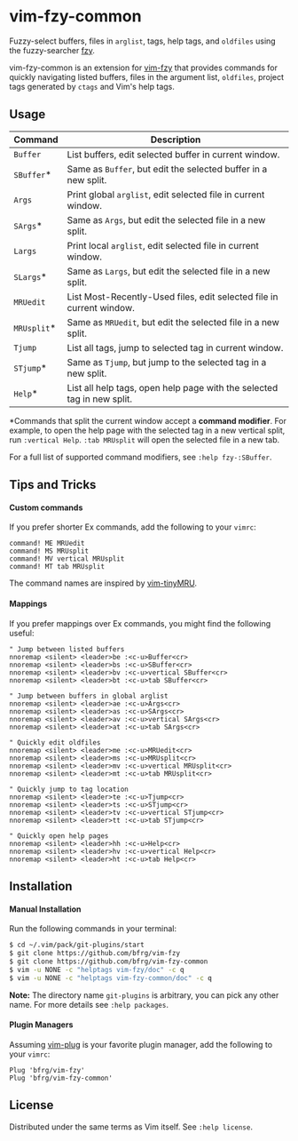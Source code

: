 # vim-fzy-common

Fuzzy-select buffers, files in `arglist`, tags, help tags, and `oldfiles` using
the fuzzy-searcher [fzy][fzy].

vim-fzy-common is an extension for [vim-fzy][vim-fzy] that provides commands for
quickly navigating listed buffers, files in the argument list, `oldfiles`,
project tags generated by `ctags` and Vim's help tags.


## Usage

| Command     | Description                                                           |
|-------------|-----------------------------------------------------------------------|
| `Buffer`    | List buffers, edit selected buffer in current window.                 |
| `SBuffer`\* | Same as `Buffer`, but edit the selected buffer in a new split.        |
| `Args`      | Print global `arglist`, edit selected file in current window.         |
| `SArgs`\*   | Same as `Args`, but edit the selected file in a new split.            |
| `Largs`     | Print local `arglist`, edit selected file in current window.          |
| `SLargs`\*  | Same as `Largs`, but edit the selected file in a new split.           |
| `MRUedit`   | List Most-Recently-Used files, edit selected file in current window.  |
| `MRUsplit`\*| Same as `MRUedit`, but edit the selected file in a new split.         |
| `Tjump`     | List all tags, jump to selected tag in current window.                |
| `STjump`\*  | Same as `Tjump`, but jump to the selected tag in a new split.         |
| `Help`\*    | List all help tags, open help page with the selected tag in new split.|

\*Commands that split the current window accept a **command modifier**. For
example, to open the help page with the selected tag in a new vertical split,
run `:vertical Help`. `:tab MRUsplit` will open the selected file in a new tab.

For a full list of supported command modifiers, see `:help fzy-:SBuffer`.

## Tips and Tricks

#### Custom commands

If you prefer shorter Ex commands, add the following to your `vimrc`:
```vim
command! ME MRUedit
command! MS MRUsplit
command! MV vertical MRUsplit
command! MT tab MRUsplit
```
The command names are inspired by [vim-tinyMRU][tinymru].

#### Mappings

If you prefer mappings over Ex commands, you might find the following useful:
```vim
" Jump between listed buffers
nnoremap <silent> <leader>be :<c-u>Buffer<cr>
nnoremap <silent> <leader>bs :<c-u>SBuffer<cr>
nnoremap <silent> <leader>bv :<c-u>vertical SBuffer<cr>
nnoremap <silent> <leader>bt :<c-u>tab SBuffer<cr>

" Jump between buffers in global arglist
nnoremap <silent> <leader>ae :<c-u>Args<cr>
nnoremap <silent> <leader>as :<c-u>SArgs<cr>
nnoremap <silent> <leader>av :<c-u>vertical SArgs<cr>
nnoremap <silent> <leader>at :<c-u>tab SArgs<cr>

" Quickly edit oldfiles
nnoremap <silent> <leader>me :<c-u>MRUedit<cr>
nnoremap <silent> <leader>ms :<c-u>MRUsplit<cr>
nnoremap <silent> <leader>mv :<c-u>vertical MRUsplit<cr>
nnoremap <silent> <leader>mt :<c-u>tab MRUsplit<cr>

" Quickly jump to tag location
nnoremap <silent> <leader>te :<c-u>Tjump<cr>
nnoremap <silent> <leader>ts :<c-u>STjump<cr>
nnoremap <silent> <leader>tv :<c-u>vertical STjump<cr>
nnoremap <silent> <leader>tt :<c-u>tab STjump<cr>

" Quickly open help pages
nnoremap <silent> <leader>hh :<c-u>Help<cr>
nnoremap <silent> <leader>hv :<c-u>vertical Help<cr>
nnoremap <silent> <leader>ht :<c-u>tab Help<cr>
```


## Installation

#### Manual Installation

Run the following commands in your terminal:
```bash
$ cd ~/.vim/pack/git-plugins/start
$ git clone https://github.com/bfrg/vim-fzy
$ git clone https://github.com/bfrg/vim-fzy-common
$ vim -u NONE -c "helptags vim-fzy/doc" -c q
$ vim -u NONE -c "helptags vim-fzy-common/doc" -c q
```
**Note:** The directory name `git-plugins` is arbitrary, you can pick any other
name. For more details see `:help packages`.

#### Plugin Managers

Assuming [vim-plug][plug] is your favorite plugin manager, add the following to
your `vimrc`:
```vim
Plug 'bfrg/vim-fzy'
Plug 'bfrg/vim-fzy-common'
```


## License

Distributed under the same terms as Vim itself. See `:help license`.

[fzy]: https://github.com/jhawthorn/fzy
[vim-fzy]: https://github.com/bfrg/vim-fzy
[tinymru]: https://github.com/romainl/vim-tinyMRU
[plug]: https://github.com/junegunn/vim-plug

